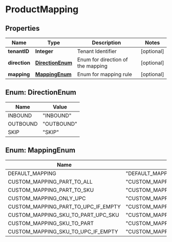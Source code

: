 
# ProductMapping

## Properties
Name | Type | Description | Notes
------------ | ------------- | ------------- | -------------
**tenantID** | **Integer** | Tenant Identifier |  [optional]
**direction** | [**DirectionEnum**](#DirectionEnum) | Enum for direction of the mapping |  [optional]
**mapping** | [**MappingEnum**](#MappingEnum) | Enum for mapping rule |  [optional]


<a name="DirectionEnum"></a>
## Enum: DirectionEnum
Name | Value
---- | -----
INBOUND | &quot;INBOUND&quot;
OUTBOUND | &quot;OUTBOUND&quot;
SKIP | &quot;SKIP&quot;


<a name="MappingEnum"></a>
## Enum: MappingEnum
Name | Value
---- | -----
DEFAULT_MAPPING | &quot;DEFAULT_MAPPING&quot;
CUSTOM_MAPPING_PART_TO_ALL | &quot;CUSTOM_MAPPING_PART_TO_ALL&quot;
CUSTOM_MAPPING_PART_TO_SKU | &quot;CUSTOM_MAPPING_PART_TO_SKU&quot;
CUSTOM_MAPPING_ONLY_UPC | &quot;CUSTOM_MAPPING_ONLY_UPC&quot;
CUSTOM_MAPPING_PART_TO_UPC_IF_EMPTY | &quot;CUSTOM_MAPPING_PART_TO_UPC_IF_EMPTY&quot;
CUSTOM_MAPPING_SKU_TO_PART_UPC_SKU | &quot;CUSTOM_MAPPING_SKU_TO_PART_UPC_SKU&quot;
CUSTOM_MAPPING_SKU_TO_PART | &quot;CUSTOM_MAPPING_SKU_TO_PART&quot;
CUSTOM_MAPPING_SKU_TO_UPC_IF_EMPTY | &quot;CUSTOM_MAPPING_SKU_TO_UPC_IF_EMPTY&quot;



